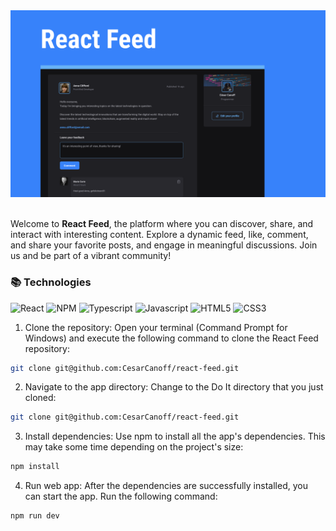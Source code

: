 <img src="public/Desktop.png" />
 <br />
  <br />
<p>
  Welcome to <b>React Feed</b>, the platform where you can discover, share, and interact with interesting content. Explore a dynamic feed, like, comment, and share your favorite posts, and engage in meaningful discussions. Join us and be part of a vibrant community!
</p>

<h3>📚 Technologies</h3>

  ![React](https://img.shields.io/badge/react-0d1117.svg?style=for-the-badge&logo=react&logoColor=3E89CC)
  ![NPM](https://img.shields.io/badge/NPM-0d1117.svg?style=for-the-badge&logo=npm&logoColor=3E89CC)
  ![Typescript](https://img.shields.io/badge/typescript-0d1117.svg?style=for-the-badge&logo=typescript&logoColor=3E89CC)
  ![Javascript](https://img.shields.io/badge/javascript-0d1117.svg?style=for-the-badge&logo=javascript&logoColor=3E89CC)
  ![HTML5](https://img.shields.io/badge/html5-0d1117.svg?style=for-the-badge&logo=html5&logoColor=3E89CC)
  ![CSS3](https://img.shields.io/badge/css3_Modules-0d1117.svg?style=for-the-badge&logo=css3&logoColor=3E89CC)

  1. Clone the repository:
  Open your terminal (Command Prompt for Windows) and execute the following command to clone the React Feed repository:
  ```bash
  git clone git@github.com:CesarCanoff/react-feed.git
  ```

  2. Navigate to the app directory:
  Change to the Do It directory that you just cloned:
  ```bash
  git clone git@github.com:CesarCanoff/react-feed.git
  ```

  3. Install dependencies:
  Use npm to install all the app's dependencies. This may take some time depending on the project's size:
  ```bash
  npm install
  ```
  4. Run web app:
  After the dependencies are successfully installed, you can start the app. Run the following command:
  ```bash
  npm run dev
  ```